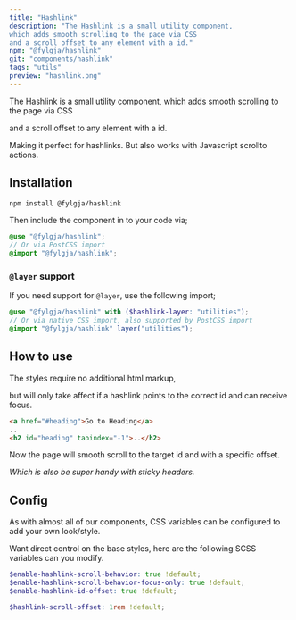 ```yaml
---
title: "Hashlink"
description: "The Hashlink is a small utility component,
which adds smooth scrolling to the page via CSS
and a scroll offset to any element with a id."
npm: "@fylgja/hashlink"
git: "components/hashlink"
tags: "utils"
preview: "hashlink.png"
---
```


The Hashlink is a small utility component,
which adds smooth scrolling to the page via CSS

and a scroll offset to any element with a id.

Making it perfect for hashlinks.
But also works with Javascript scrollto actions.

## Installation

```bash
npm install @fylgja/hashlink
```

Then include the component in to your code via;

```scss
@use "@fylgja/hashlink";
// Or via PostCSS import
@import "@fylgja/hashlink";
```

### `@layer` support

If you need support for `@layer`,
use the following import;

```scss
@use "@fylgja/hashlink" with ($hashlink-layer: "utilities");
// Or via native CSS import, also supported by PostCSS import
@import "@fylgja/hashlink" layer("utilities");
```

## How to use

The styles require no additional html markup,

but will only take affect if a hashlink points to the correct id and can receive focus.

```html
<a href="#heading">Go to Heading</a>
..
<h2 id="heading" tabindex="-1">..</h2>
```

Now the page will smooth scroll to the target id and with a specific offset.

_Which is also be super handy with sticky headers._

## Config

As with almost all of our components, CSS variables can be configured to add your own look/style.

Want direct control on the base styles, here are the following SCSS variables can you modify.

```scss
$enable-hashlink-scroll-behavior: true !default;
$enable-hashlink-scroll-behavior-focus-only: true !default;
$enable-hashlink-id-offset: true !default;

$hashlink-scroll-offset: 1rem !default;
```
